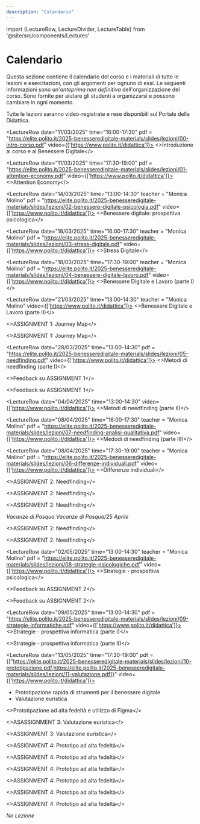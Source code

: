 ```yaml
---
description: "Calendario"
---
```


import {LectureRow, LectureDivider, LectureTable} from '@site/src/components/Lectures'


# Calendario

Questa sezione contiene il calendario del corso e i materiali di tutte le lezioni e esercitazioni, con gli argomenti per ognuno di essi. Le seguenti informazioni sono un'*anteprima non definitiva* dell'organizzazione del corso. Sono fornite per aiutare gli studenti a organizzarsi e possono cambiare in ogni momento.

Tutte le lezioni saranno video-registrate e rese disponibili sul Portale della Didattica.


<LectureTable defaultTeacher="Alberto Monge Roffarello" defaultType="Lezione" showMaterial={true} language='IT'>

<LectureDivider topic = "Settimana 1"/>

<LectureRow
    date="11/03/2025" time="16:00-17:30" pdf = "https://elite.polito.it/2025-benesseredigitale-materials/slides/lezioni/00-intro-corso.pdf" video={['https://www.polito.it/didattica']}>
    <>Introduzione al corso e al Benessere Digitale</>
</LectureRow>

<LectureRow
    date="11/03/2025" time="17:30-19:00" pdf = "https://elite.polito.it/2025-benesseredigitale-materials/slides/lezioni/01-attention-economy.pdf" video={['https://www.polito.it/didattica']}>
    <>Attention Economy</>
</LectureRow>

<LectureRow
    date="14/03/2025" time="13:00-14:30" teacher = "Monica Molino" pdf = "https://elite.polito.it/2025-benesseredigitale-materials/slides/lezioni/02-benessere-digitale-psicologia.pdf" video={['https://www.polito.it/didattica']}>
    <>Benessere digitale: prospettiva psicologica</>
</LectureRow>


<LectureDivider topic = "Settimana 2"/>

<LectureRow
    date="18/03/2025" time="16:00-17:30" teacher = "Monica Molino" pdf = "https://elite.polito.it/2025-benesseredigitale-materials/slides/lezioni/03-stress-digitale.pdf" video={['https://www.polito.it/didattica']}>
    <>Stress Digitale</>
</LectureRow>

<LectureRow
    date="18/03/2025" time="17:30-19:00" teacher = "Monica Molino" pdf = "https://elite.polito.it/2025-benesseredigitale-materials/slides/lezioni/04-benessere-digitale-lavoro.pdf" video={['https://www.polito.it/didattica']}>
    <>Benessere Digitale e Lavoro (parte I)</>
</LectureRow>

<LectureRow
    date="21/03/2025" time="13:00-14:30" teacher = "Monica Molino" video={['https://www.polito.it/didattica']}>
    <>Benessere Digitale e Lavoro (parte II)</>
</LectureRow>


<LectureDivider topic = "Settimana 3"/>

<LectureRow
    date="25/03/2025" time="16:00-17:30" teacher = "Monica Molino e Luca Scibetta" pdf = "https://elite.polito.it/2025-benesseredigitale-materials/assignments/A1-journeymap.pdf" type = "Esercitazione">
    <>ASSIGNMENT 1: Journey Map</>
</LectureRow>

<LectureRow
    date="25/03/2025" time="17:30-19:00" teacher = "Monica Molino e Luca Scibetta"  type = "Esercitazione">
    <>ASSIGNMENT 1: Journey Map</>
</LectureRow>

<LectureRow
    date="28/03/2025" time="13:00-14:30"  pdf = "https://elite.polito.it/2025-benesseredigitale-materials/slides/lezioni/05-needfinding.pdf" video={['https://www.polito.it/didattica']}>
    <>Metodi di needfinding (parte I)</>
</LectureRow>


<LectureDivider topic = "Settimana 4"/>

<LectureRow
    date="01/04/2025" time="16:00-17:30" type = "Esercitazione" teacher = "Alberto Monge Roffarello, Luca Scibetta, e Francesca Russo">
    <>Feedback su ASSIGNMENT 1</>
</LectureRow>

<LectureRow
    date="01/04/2025" time="17:30-19:00" type = "Esercitazione" teacher = "Alberto Monge Roffarello, Luca Scibetta, e Francesca Russo">
    <>Feedback su ASSIGNMENT 1</>
</LectureRow>

<LectureRow
    date="04/04/2025" time="13:00-14:30" video={['https://www.polito.it/didattica']}>
    <>Metodi di needfinding (parte II)</>
</LectureRow>


<LectureDivider topic = "Settimana 5"/>

<LectureRow
    date="08/04/2025" time="16:00-17:30" teacher = "Monica Molino" pdf = "https://elite.polito.it/2025-benesseredigitale-materials/slides/lezioni/07-needfinding-analisi-qualitativa.pdf" video={['https://www.polito.it/didattica']}>
    <>Medodi di needfinding (parte III)</>
</LectureRow>

<LectureRow
    date="08/04/2025" time="17:30-19:00" teacher = "Monica Molino" pdf = "https://elite.polito.it/2025-benesseredigitale-materials/slides/lezioni/06-differenze-individuali.pdf" video={['https://www.polito.it/didattica']}>
    <>Differenze individuali</>
</LectureRow>

<LectureRow
    date="11/04/2025" time="13:00-14:30" type = "Esercitazione" teacher = "Monica Molino e Luca Scibetta" pdf = "https://elite.polito.it/2025-benesseredigitale-materials/assignments/A2-needfinding.pdf">
    <>ASSIGNMENT 2: Needfinding</>
</LectureRow>


<LectureDivider topic = "Settimana 6"/>

<LectureRow
    date="15/04/2025" time="16:00-17:30" type = "Esercitazione" teacher = "Alberto Monge Roffaerello e Luca Scibetta">
    <>ASSIGNMENT 2: Needfinding</>
</LectureRow>

<LectureRow
    date="15/04/2025" time="17:30-19:00" type = "Esercitazione" teacher = "Alberto Monge Roffaerello e Luca Scibetta">
    <>ASSIGNMENT 2: Needfinding</>
</LectureRow>

<LectureRow variant="warning" teacher="" type="">
    <em>Vacanze di Pasqua</em>
</LectureRow>

<LectureDivider topic = "Settimana 7"/>

<LectureRow variant="warning" teacher="" type="">
    <em>Vacanze di Pasqua/25 Aprile</em>
</LectureRow>


<LectureDivider topic = "Settimana 8"/>

<LectureRow
    date="29/04/2025" time="16:00-17:30" type = "Esercitazione" teacher = "Monica Molino e Francesca Russo">
    <>ASSIGNMENT 2: Needfinding</>
</LectureRow>

<LectureRow
    date="29/04/2025" time="17:30-19:00" type = "Esercitazione" teacher = "Monica Molino e Francesca Russo">
    <>ASSIGNMENT 2: Needfinding</>
</LectureRow>

<LectureRow
    date="02/05/2025" time="13:00-14:30" teacher = "Monica Molino" pdf = "https://elite.polito.it/2025-benesseredigitale-materials/slides/lezioni/08-strategie-psicologiche.pdf" video={['https://www.polito.it/didattica']}>
    <>Strategie - prospettiva psicologica</>
</LectureRow>


<LectureDivider topic = "Settimana 9"/>

<LectureRow
    date="06/05/2025" time="16:00-17:30" type = "Esercitazione" teacher = "Monica Molino, Luca Scibetta, e Francesca Russo">
    <>Feedback su ASSIGNMENT 2</>
</LectureRow>

<LectureRow
    date="06/05/2025" time="17:30-19:00" type = "Esercitazione" teacher = "Monica Molino, Luca Scibetta, e Francesca Russo">
    <>Feedback su ASSIGNMENT 2</>
</LectureRow>

<LectureRow
    date="09/05/2025" time="13:00-14:30" pdf = "https://elite.polito.it/2025-benesseredigitale-materials/slides/lezioni/09-strategie-informatiche.pdf" video={['https://www.polito.it/didattica']}>
    <>Strategie - prospettiva informatica (parte I)</>
</LectureRow>


<LectureDivider topic = "Settimana 10"/>

<LectureRow
    date="13/05/2025" time="16:00-17:30">
    <>Strategie - prospettiva informatica (parte II)</>
</LectureRow>

<LectureRow
    date="13/05/2025" time="17:30-19:00" pdf = {["https://elite.polito.it/2025-benesseredigitale-materials/slides/lezioni/10-prototipazione.pdf,https://elite.polito.it/2025-benesseredigitale-materials/slides/lezioni/11-valutazione.pdf]}" video={['https://www.polito.it/didattica']}>
    <ul><li>Prototipazione rapida di strumenti per il benessere digitale</li><li>Valutazione euristica</li></ul>
</LectureRow>

<LectureRow
    date="16/05/2025" time="13:00-14:30" teacher="Alberto Monge Roffarello e Luca Scibetta">
    <>Prototipazione ad alta fedeltà e utilizzo di Figma</>
</LectureRow>


<LectureDivider topic = "Settimana 11"/>

<LectureRow
    date="20/05/2025" time="16:00-17:30" type = "Esercitazione" teacher="Alberto Monge Roffarello, Luca Scibetta, e Francesca Russo" pdf = "https://elite.polito.it/2025-benesseredigitale-materials/assignments/A3-heuristic-eval.pdf">
    <>ASASSIGNMENT 3: Valutazione euristica</>
</LectureRow>

<LectureRow
    date="20/05/2025" time="17:30-19:00" type = "Esercitazione" teacher="Alberto Monge Roffarello, Luca Scibetta, e Francesca Russo">
    <>ASSIGNMENT 3: Valutazione euristica</>
</LectureRow>

<LectureRow
    date="24/05/2025" time="13:00-14:30" type = "Esercitazione" teacher="Alberto Monge Roffarello e Luca Scibetta">
    <>ASSIGNMENT 4: Prototipo ad alta fedeltà</>
</LectureRow>


<LectureDivider topic = "Settimana 12"/>

<LectureRow
    date="27/05/2025" time="16:00-17:30" type = "Esercitazione" teacher = "Monica Molino e Luca Scibetta">
    <>ASSIGNMENT 4: Prototipo ad alta fedeltà</>
</LectureRow>

<LectureRow
    date="27/05/2025" time="17:30-19:00" type = "Esercitazione" teacher = "Monica Molino e Luca Scibetta">
    <>ASSIGNMENT 4: Prototipo ad alta fedeltà</>
</LectureRow>

<LectureRow
    date="30/05/2025" time="13:00-14:30" type = "Esercitazione" teacher = "Alberto Monge Roffarello e Luca Scibetta">
    <>ASSIGNMENT 4: Prototipo ad alta fedeltà</>
</LectureRow>


<LectureDivider topic = "Settimana 13"/>

<LectureRow 
    date="03/06/2025" time="16:00-17:30" type = "Esercitazione">
    <>ASSIGNMENT 4: Prototipo ad alta fedeltà</>
</LectureRow>

<LectureRow
    date="03/06/2025" time="17:30-19:00" type = "Esercitazione">
    <>ASSIGNMENT 4: Prototipo ad alta fedeltà</>
</LectureRow>

<LectureRow
    date="06/06/2025" variant="warning" time="13:00-14:30" teacher="" type="">
    <em>No Lezione</em>
</LectureRow>

</LectureTable>  